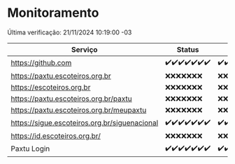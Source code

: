 # Monitoramento

Última verificação: 21/11/2024 10:19:00 -03

|Serviço|Status|Últimas 24h|
|---|---|---|
|https://github.com|<span title="2024-11-14: OK=23">✔️</span><span title="2024-11-15: OK=23">✔️</span><span title="2024-11-16: OK=23">✔️</span><span title="2024-11-17: OK=23">✔️</span><span title="2024-11-18: OK=23">✔️</span><span title="2024-11-19: OK=23">✔️</span><span title="2024-11-20: OK=12">✔️</span>|<span title="20/11/2024 10:19:00 -03 : 200">✔️</span><span title="20/11/2024 11:08:00 -03 : 200">✔️</span><span title="20/11/2024 12:08:00 -03 : 200">✔️</span><span title="20/11/2024 13:10:00 -03 : 200">✔️</span><span title="20/11/2024 14:07:00 -03 : 200">✔️</span><span title="20/11/2024 15:11:00 -03 : 200">✔️</span><span title="20/11/2024 16:06:00 -03 : 200">✔️</span><span title="20/11/2024 17:10:00 -03 : 200">✔️</span><span title="20/11/2024 18:07:00 -03 : 200">✔️</span><span title="20/11/2024 19:08:00 -03 : 200">✔️</span><span title="20/11/2024 20:08:00 -03 : 200">✔️</span><span title="20/11/2024 21:41:00 -03 : 200">✔️</span><span title="20/11/2024 23:15:00 -03 : 200">✔️</span><span title="21/11/2024 00:20:00 -03 : 200">✔️</span><span title="21/11/2024 01:11:00 -03 : 200">✔️</span><span title="21/11/2024 02:09:00 -03 : 200">✔️</span><span title="21/11/2024 03:12:00 -03 : 200">✔️</span><span title="21/11/2024 04:08:00 -03 : 200">✔️</span><span title="21/11/2024 05:12:00 -03 : 200">✔️</span><span title="21/11/2024 06:09:00 -03 : 200">✔️</span><span title="21/11/2024 07:09:00 -03 : 200">✔️</span><span title="21/11/2024 08:07:00 -03 : 200">✔️</span><span title="21/11/2024 09:16:00 -03 : 200">✔️</span><span title="21/11/2024 10:19:00 -03 : 200">✔️</span>|
|https://paxtu.escoteiros.org.br|<span title="2024-11-14: Falhas=23">❌</span><span title="2024-11-15: Falhas=23">❌</span><span title="2024-11-16: Falhas=23">❌</span><span title="2024-11-17: Falhas=23">❌</span><span title="2024-11-18: Falhas=23">❌</span><span title="2024-11-19: Falhas=23">❌</span><span title="2024-11-20: Falhas=12">❌</span>|<span title="20/11/2024 10:19:00 -03 : 403">❌</span><span title="20/11/2024 11:08:00 -03 : 403">❌</span><span title="20/11/2024 12:08:00 -03 : 403">❌</span><span title="20/11/2024 13:10:00 -03 : 403">❌</span><span title="20/11/2024 14:07:00 -03 : 403">❌</span><span title="20/11/2024 15:11:00 -03 : 403">❌</span><span title="20/11/2024 16:06:00 -03 : 403">❌</span><span title="20/11/2024 17:10:00 -03 : 403">❌</span><span title="20/11/2024 18:07:00 -03 : 403">❌</span><span title="20/11/2024 19:08:00 -03 : 403">❌</span><span title="20/11/2024 20:08:00 -03 : 403">❌</span><span title="20/11/2024 21:41:00 -03 : 403">❌</span><span title="20/11/2024 23:15:00 -03 : 403">❌</span><span title="21/11/2024 00:20:00 -03 : 403">❌</span><span title="21/11/2024 01:11:00 -03 : 403">❌</span><span title="21/11/2024 02:09:00 -03 : 403">❌</span><span title="21/11/2024 03:12:00 -03 : 403">❌</span><span title="21/11/2024 04:08:00 -03 : 403">❌</span><span title="21/11/2024 05:12:00 -03 : 403">❌</span><span title="21/11/2024 06:09:00 -03 : 403">❌</span><span title="21/11/2024 07:09:00 -03 : 403">❌</span><span title="21/11/2024 08:07:00 -03 : 403">❌</span><span title="21/11/2024 09:16:00 -03 : 403">❌</span><span title="21/11/2024 10:19:00 -03 : 403">❌</span>|
|https://escoteiros.org.br|<span title="2024-11-14: Falhas=23">❌</span><span title="2024-11-15: Falhas=23">❌</span><span title="2024-11-16: Falhas=23">❌</span><span title="2024-11-17: Falhas=23">❌</span><span title="2024-11-18: Falhas=23">❌</span><span title="2024-11-19: Falhas=23">❌</span><span title="2024-11-20: Falhas=12">❌</span>|<span title="20/11/2024 10:19:00 -03 : 403">❌</span><span title="20/11/2024 11:08:00 -03 : 403">❌</span><span title="20/11/2024 12:08:00 -03 : 403">❌</span><span title="20/11/2024 13:10:00 -03 : 403">❌</span><span title="20/11/2024 14:07:00 -03 : 403">❌</span><span title="20/11/2024 15:11:00 -03 : 403">❌</span><span title="20/11/2024 16:06:00 -03 : 403">❌</span><span title="20/11/2024 17:10:00 -03 : 403">❌</span><span title="20/11/2024 18:07:00 -03 : 403">❌</span><span title="20/11/2024 19:08:00 -03 : 403">❌</span><span title="20/11/2024 20:08:00 -03 : 403">❌</span><span title="20/11/2024 21:41:00 -03 : 403">❌</span><span title="20/11/2024 23:15:00 -03 : 403">❌</span><span title="21/11/2024 00:20:00 -03 : 403">❌</span><span title="21/11/2024 01:11:00 -03 : 403">❌</span><span title="21/11/2024 02:09:00 -03 : 403">❌</span><span title="21/11/2024 03:12:00 -03 : 403">❌</span><span title="21/11/2024 04:08:00 -03 : 403">❌</span><span title="21/11/2024 05:12:00 -03 : 403">❌</span><span title="21/11/2024 06:09:00 -03 : 403">❌</span><span title="21/11/2024 07:09:00 -03 : 403">❌</span><span title="21/11/2024 08:07:00 -03 : 403">❌</span><span title="21/11/2024 09:16:00 -03 : 403">❌</span><span title="21/11/2024 10:19:00 -03 : 403">❌</span>|
|https://paxtu.escoteiros.org.br/paxtu|<span title="2024-11-14: Falhas=23">❌</span><span title="2024-11-15: Falhas=23">❌</span><span title="2024-11-16: Falhas=23">❌</span><span title="2024-11-17: Falhas=23">❌</span><span title="2024-11-18: Falhas=23">❌</span><span title="2024-11-19: Falhas=23">❌</span><span title="2024-11-20: Falhas=12">❌</span>|<span title="20/11/2024 10:19:00 -03 : 403">❌</span><span title="20/11/2024 11:08:00 -03 : 403">❌</span><span title="20/11/2024 12:08:00 -03 : 403">❌</span><span title="20/11/2024 13:10:00 -03 : 403">❌</span><span title="20/11/2024 14:07:00 -03 : 403">❌</span><span title="20/11/2024 15:11:00 -03 : 403">❌</span><span title="20/11/2024 16:06:00 -03 : 403">❌</span><span title="20/11/2024 17:10:00 -03 : 403">❌</span><span title="20/11/2024 18:07:00 -03 : 403">❌</span><span title="20/11/2024 19:08:00 -03 : 403">❌</span><span title="20/11/2024 20:08:00 -03 : 403">❌</span><span title="20/11/2024 21:41:00 -03 : 403">❌</span><span title="20/11/2024 23:15:00 -03 : 403">❌</span><span title="21/11/2024 00:20:00 -03 : 403">❌</span><span title="21/11/2024 01:11:00 -03 : 403">❌</span><span title="21/11/2024 02:09:00 -03 : 403">❌</span><span title="21/11/2024 03:12:00 -03 : 403">❌</span><span title="21/11/2024 04:08:00 -03 : 403">❌</span><span title="21/11/2024 05:12:00 -03 : 403">❌</span><span title="21/11/2024 06:09:00 -03 : 403">❌</span><span title="21/11/2024 07:09:00 -03 : 403">❌</span><span title="21/11/2024 08:07:00 -03 : 403">❌</span><span title="21/11/2024 09:16:00 -03 : 403">❌</span><span title="21/11/2024 10:19:00 -03 : 403">❌</span>|
|https://paxtu.escoteiros.org.br/meupaxtu|<span title="2024-11-14: Falhas=23">❌</span><span title="2024-11-15: Falhas=23">❌</span><span title="2024-11-16: Falhas=23">❌</span><span title="2024-11-17: Falhas=23">❌</span><span title="2024-11-18: Falhas=23">❌</span><span title="2024-11-19: Falhas=23">❌</span><span title="2024-11-20: Falhas=12">❌</span>|<span title="20/11/2024 10:19:00 -03 : 403">❌</span><span title="20/11/2024 11:08:00 -03 : 403">❌</span><span title="20/11/2024 12:08:00 -03 : 403">❌</span><span title="20/11/2024 13:10:00 -03 : 403">❌</span><span title="20/11/2024 14:07:00 -03 : 403">❌</span><span title="20/11/2024 15:11:00 -03 : 403">❌</span><span title="20/11/2024 16:06:00 -03 : 403">❌</span><span title="20/11/2024 17:10:00 -03 : 403">❌</span><span title="20/11/2024 18:07:00 -03 : 403">❌</span><span title="20/11/2024 19:08:00 -03 : 403">❌</span><span title="20/11/2024 20:08:00 -03 : 403">❌</span><span title="20/11/2024 21:41:00 -03 : 403">❌</span><span title="20/11/2024 23:15:00 -03 : 403">❌</span><span title="21/11/2024 00:20:00 -03 : 403">❌</span><span title="21/11/2024 01:11:00 -03 : 403">❌</span><span title="21/11/2024 02:09:00 -03 : 403">❌</span><span title="21/11/2024 03:12:00 -03 : 403">❌</span><span title="21/11/2024 04:08:00 -03 : 403">❌</span><span title="21/11/2024 05:12:00 -03 : 403">❌</span><span title="21/11/2024 06:09:00 -03 : 403">❌</span><span title="21/11/2024 07:09:00 -03 : 403">❌</span><span title="21/11/2024 08:07:00 -03 : 403">❌</span><span title="21/11/2024 09:16:00 -03 : 403">❌</span><span title="21/11/2024 10:19:00 -03 : 403">❌</span>|
|https://sigue.escoteiros.org.br/siguenacional|<span title="2024-11-14: OK=23">✔️</span><span title="2024-11-15: OK=23">✔️</span><span title="2024-11-16: OK=23">✔️</span><span title="2024-11-17: OK=23">✔️</span><span title="2024-11-18: OK=23">✔️</span><span title="2024-11-19: OK=23">✔️</span><span title="2024-11-20: OK=12">✔️</span>|<span title="20/11/2024 10:19:00 -03 : 200">✔️</span><span title="20/11/2024 11:08:00 -03 : 200">✔️</span><span title="20/11/2024 12:08:00 -03 : 200">✔️</span><span title="20/11/2024 13:10:00 -03 : 200">✔️</span><span title="20/11/2024 14:07:00 -03 : 200">✔️</span><span title="20/11/2024 15:11:00 -03 : 200">✔️</span><span title="20/11/2024 16:06:00 -03 : 200">✔️</span><span title="20/11/2024 17:10:00 -03 : 200">✔️</span><span title="20/11/2024 18:07:00 -03 : 200">✔️</span><span title="20/11/2024 19:08:00 -03 : 200">✔️</span><span title="20/11/2024 20:08:00 -03 : 200">✔️</span><span title="20/11/2024 21:41:00 -03 : 200">✔️</span><span title="20/11/2024 23:15:00 -03 : 200">✔️</span><span title="21/11/2024 00:20:00 -03 : 200">✔️</span><span title="21/11/2024 01:11:00 -03 : 200">✔️</span><span title="21/11/2024 02:09:00 -03 : 200">✔️</span><span title="21/11/2024 03:12:00 -03 : 200">✔️</span><span title="21/11/2024 04:08:00 -03 : 200">✔️</span><span title="21/11/2024 05:12:00 -03 : 200">✔️</span><span title="21/11/2024 06:09:00 -03 : 200">✔️</span><span title="21/11/2024 07:09:00 -03 : 200">✔️</span><span title="21/11/2024 08:07:00 -03 : 200">✔️</span><span title="21/11/2024 09:16:00 -03 : 200">✔️</span><span title="21/11/2024 10:19:00 -03 : 200">✔️</span>|
|https://id.escoteiros.org.br/|<span title="2024-11-14: Falhas=23">❌</span><span title="2024-11-15: Falhas=23">❌</span><span title="2024-11-16: Falhas=23">❌</span><span title="2024-11-17: Falhas=23">❌</span><span title="2024-11-18: Falhas=23">❌</span><span title="2024-11-19: Falhas=23">❌</span><span title="2024-11-20: Falhas=12">❌</span>|<span title="20/11/2024 10:19:00 -03 : 403">❌</span><span title="20/11/2024 11:08:00 -03 : 403">❌</span><span title="20/11/2024 12:08:00 -03 : 403">❌</span><span title="20/11/2024 13:10:00 -03 : 403">❌</span><span title="20/11/2024 14:07:00 -03 : 403">❌</span><span title="20/11/2024 15:11:00 -03 : 403">❌</span><span title="20/11/2024 16:06:00 -03 : 403">❌</span><span title="20/11/2024 17:10:00 -03 : 403">❌</span><span title="20/11/2024 18:07:00 -03 : 403">❌</span><span title="20/11/2024 19:08:00 -03 : 403">❌</span><span title="20/11/2024 20:08:00 -03 : 403">❌</span><span title="20/11/2024 21:41:00 -03 : 403">❌</span><span title="20/11/2024 23:15:00 -03 : 403">❌</span><span title="21/11/2024 00:20:00 -03 : 403">❌</span><span title="21/11/2024 01:11:00 -03 : 403">❌</span><span title="21/11/2024 02:09:00 -03 : 403">❌</span><span title="21/11/2024 03:12:00 -03 : 403">❌</span><span title="21/11/2024 04:08:00 -03 : 403">❌</span><span title="21/11/2024 05:12:00 -03 : 403">❌</span><span title="21/11/2024 06:09:00 -03 : 403">❌</span><span title="21/11/2024 07:09:00 -03 : 403">❌</span><span title="21/11/2024 08:07:00 -03 : 403">❌</span><span title="21/11/2024 09:16:00 -03 : 403">❌</span><span title="21/11/2024 10:19:00 -03 : 403">❌</span>|
|Paxtu Login|<span title="2024-11-14: OK=23">✔️</span><span title="2024-11-15: OK=23">✔️</span><span title="2024-11-16: OK=23">✔️</span><span title="2024-11-17: OK=23">✔️</span><span title="2024-11-18: OK=23">✔️</span><span title="2024-11-19: OK=23">✔️</span><span title="2024-11-20: OK=12">✔️</span>|<span title="20/11/2024 10:19:00 -03 : 200">✔️</span><span title="20/11/2024 11:08:00 -03 : 200">✔️</span><span title="20/11/2024 12:08:00 -03 : 200">✔️</span><span title="20/11/2024 13:10:00 -03 : 200">✔️</span><span title="20/11/2024 14:07:00 -03 : 200">✔️</span><span title="20/11/2024 15:11:00 -03 : 200">✔️</span><span title="20/11/2024 16:06:00 -03 : 200">✔️</span><span title="20/11/2024 17:10:00 -03 : 200">✔️</span><span title="20/11/2024 18:07:00 -03 : 200">✔️</span><span title="20/11/2024 19:08:00 -03 : 200">✔️</span><span title="20/11/2024 20:08:00 -03 : 200">✔️</span><span title="20/11/2024 21:41:00 -03 : 200">✔️</span><span title="20/11/2024 23:15:00 -03 : 200">✔️</span><span title="21/11/2024 00:20:00 -03 : 200">✔️</span><span title="21/11/2024 01:11:00 -03 : 200">✔️</span><span title="21/11/2024 02:09:00 -03 : 200">✔️</span><span title="21/11/2024 03:12:00 -03 : 200">✔️</span><span title="21/11/2024 04:08:00 -03 : 200">✔️</span><span title="21/11/2024 05:12:00 -03 : 200">✔️</span><span title="21/11/2024 06:09:00 -03 : 200">✔️</span><span title="21/11/2024 07:09:00 -03 : 200">✔️</span><span title="21/11/2024 08:07:00 -03 : 200">✔️</span><span title="21/11/2024 09:16:00 -03 : 200">✔️</span><span title="21/11/2024 10:19:00 -03 : 200">✔️</span>|
